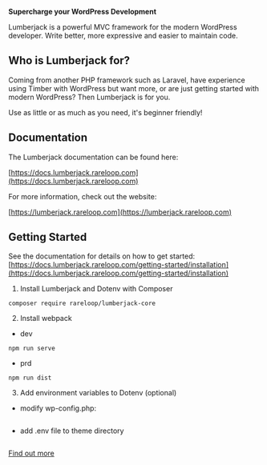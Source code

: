 **Supercharge your WordPress Development**

Lumberjack is a powerful MVC framework for the modern WordPress developer. Write better, more expressive and easier to maintain code.

## Who is Lumberjack for?

Coming from another PHP framework such as Laravel, have experience using Timber with WordPress but want more, or are just getting started with modern WordPress? Then Lumberjack is for you.

Use as little or as much as you need, it's beginner friendly!

## Documentation

The Lumberjack documentation can be found here:

[https://docs.lumberjack.rareloop.com](https://docs.lumberjack.rareloop.com)

For more information, check out the website:

[https://lumberjack.rareloop.com](https://lumberjack.rareloop.com)

## Getting Started

See the documentation for details on how to get started: [https://docs.lumberjack.rareloop.com/getting-started/installation](https://docs.lumberjack.rareloop.com/getting-started/installation)

1. Install Lumberjack and Dotenv with Composer

```
composer require rareloop/lumberjack-core
```

2. Install webpack
- dev
```
npm run serve
```
- prd
```
npm run dist
```
3. Add environment variables to Dotenv (optional)
- modify wp-config.php:
```
```
- add .env file to theme directory
```
```

[Find out more](https://rareloop.com)
